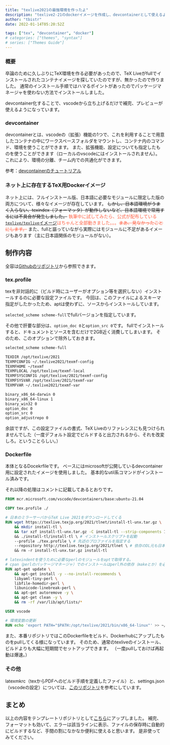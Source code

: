 ```yaml
---
title: "texlive2021の最強環境を作ったよ"
description: "texlive2-21のdockerイメージを作成し、devcontainerとして使えるようにしました。"
author: "tbistr"
date: 2022-01-14T05:20:52Z

tags: ["tex", "devcontainer", "docker"]
# categories: ["themes", "syntax"]
# series: ["Themes Guide"]
---
```


### 概要
卒論のために久しぶりにTeX環境を作る必要があったので、TeX Liveがfullでインストールされたコンテナイメージを探していたのですが、無かったので作りました。
通常のインストール手順ではハマるポイントがあったのでパッケージマネージャを使わない方法でインストールしました。

devcontainer化することで、vscodeから立ち上げるだけで補完、プレビューが使えるようになっています。

### devcontainer
devcontainerとは、vscodeの（拡張）機能の1つで、これを利用することで用意したコンテナの中にワークスペースフォルダをマウントし、コンテナ内のコマンド、環境を使うことができます。
また、拡張機能、設定についても指定したものを使うことができます（ローカルのvscodeにはインストールされません）。
これにより、環境の分離、チーム内での共通化ができます。

参考：[devcontainerのチュートリアル](https://code.visualstudio.com/docs/remote/containers-tutorial)

### ネット上に存在するTeX用Dockerイメージ
ネット上には、フルインストール版、日本語に必要なモジュールに限定した版の両方について、様々なイメージが存在しています。
~~しかし、日本語環境がうまく入らない、texindex（フォーマッタ）が動作しないなど、日本語環境で常用するには不具合が発生しました。~~
<font color="tomato">執筆中に試してみたら、公式が配布している[`texlive/texlive`イメージ](https://hub.docker.com/r/texlive/texlive)はちゃんと全部動きました。。。~~まあ、見なかったことにします。~~</font>
また、fullと謳っていながら実際にはモジュールに不足があるイメージもあります（主に日本語関係のモジュールがない）。

## 制作内容
全容は[Githubのリポジトリ](https://github.com/tbistr/texlive-full-devcontainer)から参照できます。

### tex.profile
texを非対話的に（ビルド時にユーザーがオプション等を選択しない）インストールするのに必要な設定ファイルです。
今回は、このファイルによるスキーマ指定がしたかったため、aptは使わずに、ソースからインストールしています。

`selected_scheme scheme-full`でfullバージョンを指定しています。

その他で肝要な部分は、`option_doc 0`と`option_src 0`です。
fullでインストールすると、ドキュメントとソースを含むだけで2GB近く消費してしまいます。
そのため、このオプションで除外しておきます。

```bash
selected_scheme scheme-full

TEXDIR /opt/texlive/2021
TEXMFCONFIG ~/.texlive2021/texmf-config
TEXMFHOME ~/texmf
TEXMFLOCAL /opt/texlive/texmf-local
TEXMFSYSCONFIG /opt/texlive/2021/texmf-config
TEXMFSYSVAR /opt/texlive/2021/texmf-var
TEXMFVAR ~/.texlive2021/texmf-var

binary_x86_64-darwin 0
binary_x86_64-linux 1
binary_win32 0
option_doc 0
option_src 0
option_adjustrepo 0
```

余談ですが、この設定ファイルの書式、TeX Liveのリファレンスにも見つけられませんでした（一度デフォルト設定でビルドすると出力されるから、それを改変しろ。ということらしい。）

### Dockerfile
本体となるDocekrfileです。
ベースにはmicrosoftが公開しているdevcontainer用に設定されたイメージを使用しました。
基本的なutil系コマンドがインストール済みです。

それ以降の処理はコメントに記載してあるとおりです。

```Dockerfile
FROM mcr.microsoft.com/vscode/devcontainers/base:ubuntu-21.04

COPY tex.profile ./

# 日本のミラーサーバからTeX Live 2021をダウンロードしてくる
RUN wget https://texlive.texjp.org/2021/tlnet/install-tl-unx.tar.gz \
    && mkdir install-tl \
    && tar xzf install-tl-unx.tar.gz -C install-tl --strip-components 1 \ # 解凍
    && ./install-tl/install-tl \ # インストールスクリプトを起動
    --profile ./tex.profile \ # 先述のプロファイルを指定する
    --repository http://texlive.texjp.org/2021/tlnet \ # 依存のDL元も日本のミラーサーバ
    && rm -r install-tl-unx.tar.gz install-tl

# latexindentを使うために必要なperlのモジュールをaptで取得する。
# cpan（perlのパッケージマネージャ）でのインストールはperl外の依存（makeとか）を必要とするため、対応するものをaptで探した。
RUN apt-get update \
    && apt-get install -y --no-install-recommends \
    libyaml-tiny-perl \
    libfile-homedir-perl \
    libunicode-linebreak-perl \
    && apt-get autoremove -y \
    && apt-get clean -y \
    && rm -rf /var/lib/apt/lists/*

USER vscode

# 環境変数の更新
RUN echo 'export PATH="$PATH:/opt/texlive/2021/bin/x86_64-linux"' >> ~/.bashrc
```

また、本番リポジトリではこのDockerfileをビルド、Dockerhubにアップしたものをpullしてくる様になっています。
そのため、通常のtexliveのインストール、ビルドよりも大幅に短期間でセットアップできます。
（一度pullしておけば再起動は爆速。）

### その他
latexmkrc（texからPDFへのビルド手順を定義したファイル）と、settings.json（vscodeの設定）については、[このリポジトリ](https://github.com/bana118/latex-container-template)を参考にしています。

## まとめ
以上の内容をテンプレートリポジトリとして[こちら](https://github.com/tbistr/texlive-full-devcontainer)にアップしました。
補完、フォーマットも効いて、エラーは該当ラインに表示、ファイルの保存時に自動的にビルドするなど、手間の割になかなか便利に使えると思います。
是非使ってみてください。
